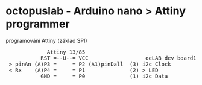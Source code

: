 # octopuslab - Arduino nano > Attiny programmer
programování Attiny (základ SPI)
<pre>
             Attiny 13/85 
           RST =--U--= VCC                  oeLAB dev board1                  
 > pinAn (A)P3 =     = P2 (A1)pinDall  (3) i2c Clock 
 < Rx    (A)P4 =     = P1              (2) > LED 
           GND =     = P0              (1) i2c Data 
</pre>
<br />

<br /><br />
